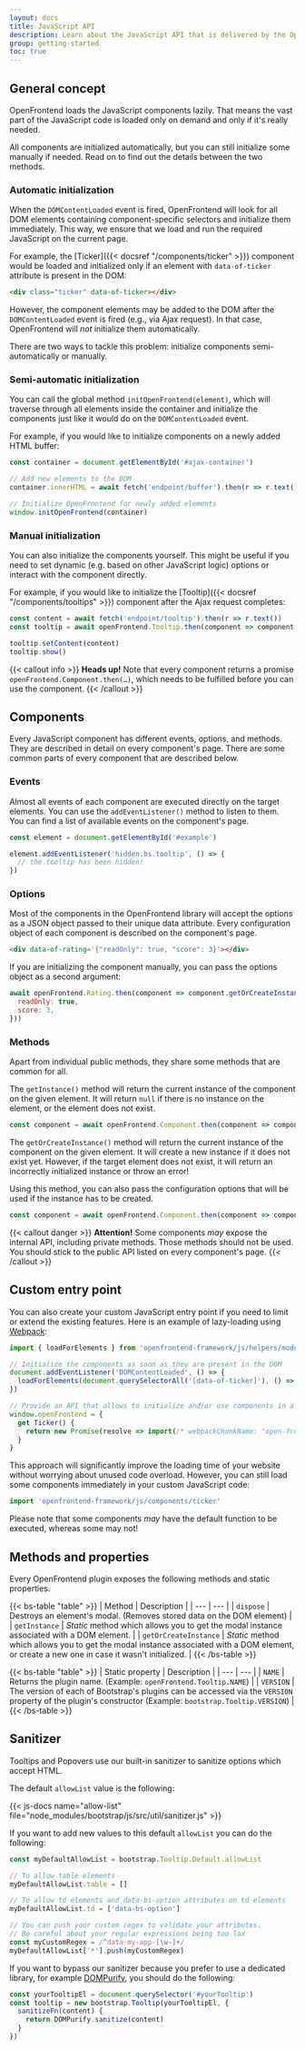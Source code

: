```yaml
---
layout: docs
title: JavaScript API
description: Learn about the JavaScript API that is delivered by the OpenFrontend library.
group: getting-started
toc: true
---
```


## General concept

OpenFrontend loads the JavaScript components lazily. That means the vast part of the JavaScript code is loaded only on demand and only if it's really needed.

All components are initialized automatically, but you can still initialize some manually if needed. Read on to find out the details between the two methods.

### Automatic initialization

When the `DOMContentLoaded` event is fired, OpenFrontend will look for all DOM elements containing component-specific selectors and initialize them immediately. This way, we ensure that we load and run the required JavaScript on the current page.

For example, the [Ticker]({{< docsref "/components/ticker" >}}) component would be loaded and initialized only if an element with `data-of-ticker` attribute is present in the DOM:

```html
<div class="ticker" data-of-ticker></div>
```

However, the component elements may be added to the DOM after the `DOMContentLoaded` event is fired (e.g., via Ajax request). In that case, OpenFrontend will *not* initialize them automatically.

There are two ways to tackle this problem: initialize components semi-automatically or manually.

### Semi-automatic initialization

You can call the global method `initOpenFrontend(element)`, which will traverse through all elements inside the container and initialize the components just like it would do on the `DOMContentLoaded` event.

For example, if you would like to initialize components on a newly added HTML buffer:

```js
const container = document.getElementById('#ajax-container')

// Add new elements to the DOM
container.innerHTML = await fetch('endpoint/buffer').then(r => r.text())

// Initialize OpenFrontend for newly added elements
window.initOpenFrontend(container)
```

### Manual initialization

You can also initialize the components yourself. This might be useful if you need to set dynamic (e.g. based on other JavaScript logic) options or interact with the component directly.

For example, if you would like to initialize the [Tooltip]({{< docsref "/components/tooltips" >}}) component after the Ajax request completes:

```js
const content = await fetch('endpoint/tooltip').then(r => r.text())
const tooltip = await openFrontend.Tooltip.then(component => component.getOrCreateInstance('#tooltip', { animation: false }))

tooltip.setContent(content)
tooltip.show()
```

{{< callout info >}}
**Heads up!** Note that every component returns a promise `openFrontend.Component.then(…)`, which needs to be fulfilled before you can use the component.
{{< /callout >}}

## Components

Every JavaScript component has different events, options, and methods. They are described in detail on every component's page. There are some common parts of every component that are described below.

### Events

Almost all events of each component are executed directly on the target elements. You can use the `addEventListener()` method to listen to them. You can find a list of available events on the component's page.

```js
const element = document.getElementById('#example')

element.addEventListener('hidden.bs.tooltip', () => {
  // the tooltip has been hidden!
})
```

### Options

Most of the components in the OpenFrontend library will accept the options as a JSON object passed to their unique data attribute. Every configuration object of each component is described on the component's page.

```html
<div data-of-rating='{"readOnly": true, "score": 3}'></div>
```

If you are initializing the component manually, you can pass the options object as a second argument:

```js
await openFrontend.Rating.then(component => component.getOrCreateInstance('#example', {
  readOnly: true,
  score: 3,
}))
```

### Methods

Apart from individual public methods, they share some methods that are common for all.

The `getInstance()` method will return the current instance of the component on the given element. It will return `null` if there is no instance on the element, or the element does not exist.

```js
const component = await openFrontend.Component.then(component => component.getInstance('#example'))
```

The `getOrCreateInstance()` method will return the current instance of the component on the given element. It will create a new instance if it does not exist yet. However, if the target element does not exist, it will return an incorrectly initialized instance or throw an error!

Using this method, you can also pass the configuration options that will be used if the instance has to be created.

```js
const component = await openFrontend.Component.then(component => component.getOrCreateInstance('#example', { animation: false }))
```

{{< callout danger >}}
**Attention!** Some components *may* expose the internal API, including private methods. Those methods should not be used. You should stick to the public API listed on every component's page.
{{< /callout >}}

## Custom entry point

You can also create your custom JavaScript entry point if you need to limit or extend the existing features. Here is an example of lazy-loading using [Webpack](https://webpack.js.org/):

```js
import { loadForElements } from 'openfrontend-framework/js/helpers/module-loader'

// Initialize the components as soon as they are present in the DOM
document.addEventListener('DOMContentLoaded', () => {
  loadForElements(document.querySelectorAll('[data-of-ticker]'), () => import(/* webpackChunkName: "open-frontend-ticker" */ 'openfrontend-framework/js/components/ticker'), 'initMultiple')
})

// Provide an API that allows to initialize and/or use components in a custom code (optional)
window.openFrontend = {
  get Ticker() {
    return new Promise(resolve => import(/* webpackChunkName: "open-frontend-ticker" */ 'openfrontend-framework/js/components/ticker').then(v => resolve(v.default)))
  }
}
```

This approach will significantly improve the loading time of your website without worrying about unused code overload. However, you can still load some components immediately in your custom JavaScript code:

```js
import 'openfrontend-framework/js/components/ticker'
```

Please note that some components _may_ have the default function to be executed, whereas some may not!

## Methods and properties

Every OpenFrontend plugin exposes the following methods and static properties.

{{< bs-table "table" >}}
| Method | Description |
| --- | --- |
| `dispose` | Destroys an element's modal. (Removes stored data on the DOM element) |
| `getInstance` | *Static* method which allows you to get the modal instance associated with a DOM element. |
| `getOrCreateInstance` | *Static* method which allows you to get the modal instance associated with a DOM element, or create a new one in case it wasn't initialized. |
{{< /bs-table >}}

{{< bs-table "table" >}}
| Static property | Description |
| --- | --- |
| `NAME` | Returns the plugin name. (Example: `openFrontend.Tooltip.NAME`) |
| `VERSION` | The version of each of Bootstrap's plugins can be accessed via the `VERSION` property of the plugin's constructor (Example: `bootstrap.Tooltip.VERSION`) |
{{< /bs-table >}}

## Sanitizer

Tooltips and Popovers use our built-in sanitizer to sanitize options which accept HTML.

The default `allowList` value is the following:

{{< js-docs name="allow-list" file="node_modules/bootstrap/js/src/util/sanitizer.js" >}}

If you want to add new values to this default `allowList` you can do the following:

```js
const myDefaultAllowList = bootstrap.Tooltip.Default.allowList

// To allow table elements
myDefaultAllowList.table = []

// To allow td elements and data-bs-option attributes on td elements
myDefaultAllowList.td = ['data-bs-option']

// You can push your custom regex to validate your attributes.
// Be careful about your regular expressions being too lax
const myCustomRegex = /^data-my-app-[\w-]+/
myDefaultAllowList['*'].push(myCustomRegex)
```

If you want to bypass our sanitizer because you prefer to use a dedicated library, for example [DOMPurify](https://www.npmjs.com/package/dompurify), you should do the following:

```js
const yourTooltipEl = document.querySelector('#yourTooltip')
const tooltip = new bootstrap.Tooltip(yourTooltipEl, {
  sanitizeFn(content) {
    return DOMPurify.sanitize(content)
  }
})
```
